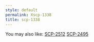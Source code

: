 ```yaml
---
style: default
permalink: Xscp-1338
title: scp-1338
---
```

You may also like:
[SCP-2512](http://scp-wiki.net/scp-2512)
[SCP-2495](http://scp-wiki.net/scp-2495)